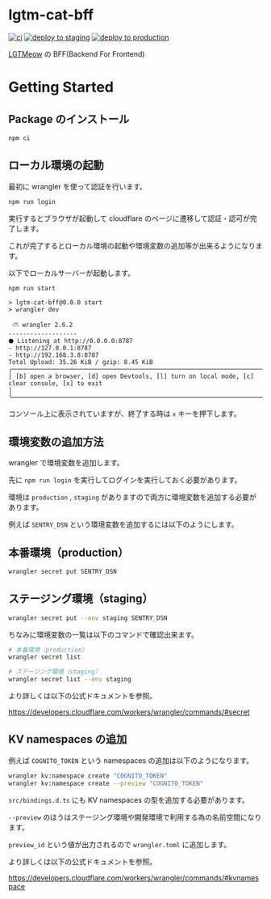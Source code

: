 # lgtm-cat-bff

[![ci](https://github.com/nekochans/lgtm-cat-bff/actions/workflows/ci.yml/badge.svg)](https://github.com/nekochans/lgtm-cat-bff/actions/workflows/ci.yml)
[![deploy to staging](https://github.com/nekochans/lgtm-cat-bff/actions/workflows/deploy-to-staging.yml/badge.svg)](https://github.com/nekochans/lgtm-cat-bff/actions/workflows/deploy-to-staging.yml)
[![deploy to production](https://github.com/nekochans/lgtm-cat-bff/actions/workflows/deploy-to-production.yml/badge.svg)](https://github.com/nekochans/lgtm-cat-bff/actions/workflows/deploy-to-production.yml)

[LGTMeow](https://lgtmeow.com) の BFF(Backend For Frontend)

# Getting Started

## Package のインストール

```bash
npm ci
```

## ローカル環境の起動

最初に wrangler を使って認証を行います。

```bash
npm run login
```

実行するとブラウザが起動して cloudflare のページに遷移して認証・認可が完了します。

これが完了するとローカル環境の起動や環境変数の追加等が出来るようになります。

以下でローカルサーバーが起動します。

```bash
npm run start
```

```
> lgtm-cat-bff@0.0.0 start
> wrangler dev

 ⛅️ wrangler 2.6.2
-------------------
⬣ Listening at http://0.0.0.0:8787
- http://127.0.0.1:8787
- http://192.168.3.8:8787
Total Upload: 35.26 KiB / gzip: 8.45 KiB
╭─────────────────────────────────────────────────────────────────────────────────────────────────────────────────────────────────────────────────────────────╮
│ [b] open a browser, [d] open Devtools, [l] turn on local mode, [c] clear console, [x] to exit                                                               │
╰─────────────────────────────────────────────────────────────────────────────────────────────────────────────────────────────────────────────────────────────╯
```

コンソール上に表示されていますが、終了する時は `x` キーを押下します。

## 環境変数の追加方法

wrangler で環境変数を追加します。

先に `npm run login` を実行してログインを実行しておく必要があります。

環境は `production` , `staging` がありますので両方に環境変数を追加する必要があります。

例えば `SENTRY_DSN` という環境変数を追加するには以下のようにします。

## 本番環境（production）

```bash
wrangler secret put SENTRY_DSN
```

## ステージング環境（staging）

```bash
wrangler secret put --env staging SENTRY_DSN
```

ちなみに環境変数の一覧は以下のコマンドで確認出来ます。

```bash
# 本番環境（production）
wrangler secret list

# ステージング環境（staging）
wrangler secret list --env staging
```

より詳しくは以下の公式ドキュメントを参照。

https://developers.cloudflare.com/workers/wrangler/commands/#secret

## KV namespaces の追加

例えば `COGNITO_TOKEN` という namespaces の追加は以下のようになります。

```bash
wrangler kv:namespace create "COGNITO_TOKEN"
wrangler kv:namespace create --preview "COGNITO_TOKEN"
```

`src/bindings.d.ts` にも KV namespaces の型を追加する必要があります。

`--preview` のほうはステージング環境や開発環境で利用する為の名前空間になります。

`preview_id` という値が出力されるので `wrangler.toml` に追加します。

より詳しくは以下の公式ドキュメントを参照。

https://developers.cloudflare.com/workers/wrangler/commands/#kvnamespace
